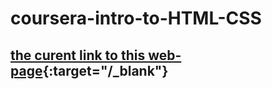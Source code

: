 # coursera-intro-to-HTML-CSS

## [the curent link to this web-page](https://anishchenko.github.io/coursera-intro-to-HTML-CSS/site){:target="/_blank"}
